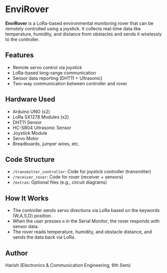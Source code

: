 # EnviRover

**EnviRover** is a LoRa-based environmental monitoring rover that can be remotely controlled using a joystick. It collects real-time data like temperature, humidity, and distance from obstacles and sends it wirelessly to the controller.

## Features
- Remote servo control via joystick
- LoRa-based long-range communication
- Sensor data reporting (DHT11 + Ultrasonic)
- Two-way communication between controller and rover

## Hardware Used
- Arduino UNO (x2)
- LoRa SX1278 Modules (x2)
- DHT11 Sensor
- HC-SR04 Ultrasonic Sensor
- Joystick Module
- Servo Motor
- Breadboards, jumper wires, etc.

## Code Structure
- `/transmitter_controller`: Code for joystick controller (transmitter)
- `/receiver_rover`: Code for rover (receiver + sensors)
- `/extras`: Optional files (e.g., circuit diagrams)

## How It Works
- The controller sends servo directions via LoRa based on the keywords (W,A,S,D) position.
- When the user presses `m` in the Serial Monitor, the rover responds with sensor data.
- The rover reads temperature, humidity, and obstacle distance, and sends the data back via LoRa.

## Author
Harish (Electronics & Communication Engineering, 6th Sem)

